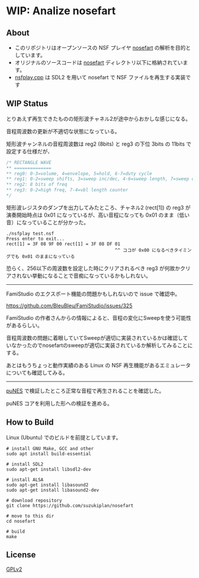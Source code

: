# __WIP:__ Analize nosefart

## About

- このリポジトリはオープンソースの NSF プレイヤ [nosefart](https://nosefart.sourceforge.net/) の解析を目的としています。
- オリジナルのソースコードは [nosefart](./nosefart/) ディレクトリ以下に格納されています。
- [nsfplay.cpp](./nsfplay.cpp) は SDL2 を用いて nosefart で NSF ファイルを再生する実装です

## WIP Status

とりあえず再生できたものの矩形波チャネル2が途中からおかしな感じになる。

音程周波数の更新が不適切な状態になっている。

矩形波チャンネルの音程周波数は reg2 (8bits) と reg3 の下位 3bits の 11bits で設定する仕様だが、

```c
/* RECTANGLE WAVE
** ==============
** reg0: 0-3=volume, 4=envelope, 5=hold, 6-7=duty cycle
** reg1: 0-2=sweep shifts, 3=sweep inc/dec, 4-6=sweep length, 7=sweep on
** reg2: 8 bits of freq
** reg3: 0-2=high freq, 7-4=vbl length counter
*/
```

矩形波レジスタのダンプを出力してみたところ、チャネル2 (rect[1]) の reg3 が演奏開始時点は 0x01 になっているが、高い音程になっても 0x01 のまま（低い音）になっていることが分かった。

```
./nsfplay test.nsf
Press enter to exit...
rect[1] = 3F 08 9F 00 rect[1] = 3F 08 DF 01  
                                         ^^ ココが 0x00 になるべきタイミングでも 0x01 のままになっている
```

恐らく、256以下の周波数を設定した時にクリアされるべき reg3 が何故かクリアされない挙動になることで音痴になっているかもしれない。

----

FamiStudio のエクスポート機能の問題かもしれないので issue で確認中。

https://github.com/BleuBleu/FamiStudio/issues/325

FamiStudio の作者さんからの情報によると、音程の変化にSweepを使う可能性があるらしい。

音程周波数の問題に着眼していてSweepが適切に実装されているかは確認していなかったのでnosefartのsweepが適切に実装されているか解析してみることにする。

あとはもうちょっと動作実績のある Linux の NSF 再生機能があるエミュレータについても確認してみる。

-----

[puNES](https://github.com/punesemu/puNES) で検証したところ正常な音程で再生されることを確認した。

puNES コアを利用した形への検証を進める。


## How to Build

Linux (Ubuntu) でのビルドを前提としています。

```
# install GNU Make, GCC and other
sudo apt install build-essential

# install SDL2
sudo apt-get install libsdl2-dev

# install ALSA
sudo apt-get install libasound2
sudo apt-get install libasound2-dev

# download repository
git clone https://github.com/suzukiplan/nosefart

# move to this dir
cd nosefart

# build
make
```

## License

[GPLv2](./LICENSE.txt)
